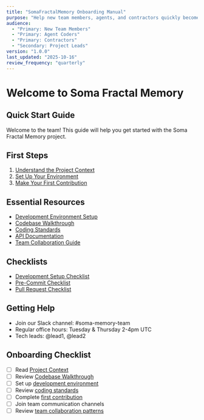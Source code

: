 ```yaml
---
title: "SomaFractalMemory Onboarding Manual"
purpose: "Help new team members, agents, and contractors quickly become productive on the project"
audience:
  - "Primary: New Team Members"
  - "Primary: Agent Coders"
  - "Primary: Contractors"
  - "Secondary: Project Leads"
version: "1.0.0"
last_updated: "2025-10-16"
review_frequency: "quarterly"
---
```


# Welcome to Soma Fractal Memory

## Quick Start Guide

Welcome to the team! This guide will help you get started with the Soma Fractal Memory project.

## First Steps

1. [Understand the Project Context](project-context.md)
2. [Set Up Your Environment](environment-setup.md)
3. [Make Your First Contribution](first-contribution.md)

## Essential Resources

- [Development Environment Setup](environment-setup.md)
- [Codebase Walkthrough](codebase-walkthrough.md)
- [Coding Standards](../development-manual/coding-standards.md)
- [API Documentation](../development-manual/api-reference.md)
- [Team Collaboration Guide](team-collaboration.md)

## Checklists

- [Development Setup Checklist](checklists/setup-checklist.md)
- [Pre-Commit Checklist](checklists/pre-commit-checklist.md)
- [Pull Request Checklist](checklists/pr-checklist.md)

## Getting Help

- Join our Slack channel: #soma-memory-team
- Regular office hours: Tuesday & Thursday 2-4pm UTC
- Tech leads: @lead1, @lead2

## Onboarding Checklist

- [ ] Read [Project Context](project-context.md)
- [ ] Review [Codebase Walkthrough](codebase-walkthrough.md)
- [ ] Set up [development environment](environment-setup.md)
- [ ] Review [coding standards](../development-manual/coding-standards.md)
- [ ] Complete [first contribution](first-contribution.md)
- [ ] Join team communication channels
- [ ] Review [team collaboration patterns](team-collaboration.md)
